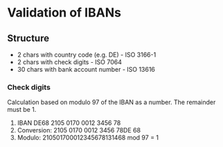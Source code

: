 # Validation of IBANs

## Structure

- 2 chars with country code (e.g. DE) - ISO 3166-1
- 2 chars with check digits - ISO 7064
- 30 chars with bank account number - ISO 13616

### Check digits
 
Calculation based on modulo 97 of the IBAN as a number. 
The remainder must be 1.

1. IBAN  DE68 2105 0170 0012 3456 78
2. Conversion: 2105 0170 0012 3456 78DE 68
3. Modulo:  210501700012345678131468 mod 97 = 1
